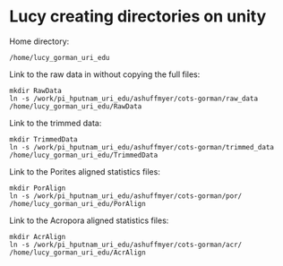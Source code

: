 # Lucy creating directories on unity

Home directory: 
```
/home/lucy_gorman_uri_edu
```
Link to the raw data in without copying the full files:
```
mkdir RawData
ln -s /work/pi_hputnam_uri_edu/ashuffmyer/cots-gorman/raw_data /home/lucy_gorman_uri_edu/RawData
```
Link to the trimmed data:
```
mkdir TrimmedData
ln -s /work/pi_hputnam_uri_edu/ashuffmyer/cots-gorman/trimmed_data /home/lucy_gorman_uri_edu/TrimmedData
```
Link to the Porites aligned statistics files:
```
mkdir PorAlign
ln -s /work/pi_hputnam_uri_edu/ashuffmyer/cots-gorman/por/ /home/lucy_gorman_uri_edu/PorAlign
```
Link to the Acropora aligned statistics files:
```
mkdir AcrAlign
ln -s /work/pi_hputnam_uri_edu/ashuffmyer/cots-gorman/acr/ /home/lucy_gorman_uri_edu/AcrAlign
```
